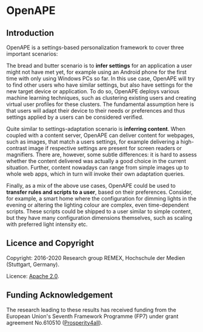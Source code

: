 # OpenAPE

## Introduction 

OpenAPE is a settings-based personalization framework to cover three important scenarios:

The bread and butter scenario is to **infer settings** for an application a user might not have met yet, for example using an Android phone for the first time with only using Windows PCs so far. In this use case, OpenAPE will try to find other users who have similar settings, but also have settings for the new target device or application. To do so, OpenAPE deploys various machine learning techniques, such as clustering existing users and creating virtual user profiles for these clusters. The fundamental assumption here is that users will adapt their device to their needs or preferences and thus settings applied by a users can be considered verified.

Quite similar to settings-adaptation scenario is **inferring content**. When coupled with a content server, OpenAPE can deliver content for webpages, such as images, that match a users settings, for example delivering a high-contrast image if respective settings are present for screen readers or magnifiers. There are, however, some subtle differences: it is hard to assess whether the content delivered was actually a good choice in the current situation. Further, content nowadays can range from simple images up to whole web apps, which in turn will invoke their own adaptation queries.

Finally, as a mix of the above use cases, OpenAPE could be used to **transfer rules and scripts to a user**, based on their preferences. Consider, for example, a smart home where the configuration for dimming lights in the evening or altering the lighting colour are complex, even time-dependent scripts. These scripts could be shipped to a user similar to simple content, but they have many configuration dimensions themselves, such as scaling with preferred light intensity etc.

## Licence and Copyright 

Copyright: 2016-2020 Research group REMEX, Hochschule der Medien (Stuttgart, Germany).

Licence: [Apache 2.0](https://github.com/REMEXLabs/OpenAPE/blob/master/openAPE/license.txt).

## Funding Acknowledgement
The research leading to these results has received funding from the European
Union's Seventh Framework Programme (FP7) under grant agreement No.610510
([Prosperity4all](http://www.prosperity4all.eu/)).